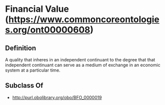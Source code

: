 # Financial Value (https://www.commoncoreontologies.org/ont00000608)

## Definition
A quality that inheres in an independent continuant to the degree that that independent continuant can serve as a medium of exchange in an economic system at a particular time.

## Subclass Of
- http://purl.obolibrary.org/obo/BFO_0000019

